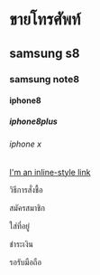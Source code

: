 # ขายโทรศัพท์
## samsung s8
### samsung note8
#### iphone8
##### iphone8plus
###### iphone x
[I'm an inline-style link](https://www.google.com)

วิธีการสั่งชื้อ

สมัครสมาชิก

ใส่ที่อยู่

ชำระเงิน

รอรับมือถือ
